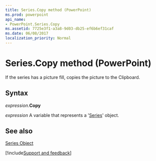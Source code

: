 ```yaml
---
title: Series.Copy method (PowerPoint)
ms.prod: powerpoint
api_name:
- PowerPoint.Series.Copy
ms.assetid: 7725e3f1-a3a8-9d03-db25-ef6b6ef31caf
ms.date: 06/08/2017
localization_priority: Normal
---
```



# Series.Copy method (PowerPoint)

If the series has a picture fill, copies the picture to the Clipboard.


## Syntax

_expression_.**Copy**

 _expression_ A variable that represents a '[Series](PowerPoint.Series.md)' object.


## See also


[Series Object](PowerPoint.Series.md)

[!include[Support and feedback](~/includes/feedback-boilerplate.md)]